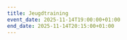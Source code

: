```yaml
---
title: Jeugdtraining
event_date: 2025-11-14T19:00:00+01:00
end_date: 2025-11-14T20:15:00+01:00
---
```

